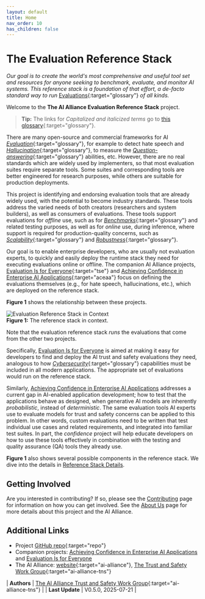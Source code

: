 ```yaml
---
layout: default
title: Home
nav_order: 10
has_children: false
---
```


# The Evaluation Reference Stack

_Our goal is to create the world's most comprehensive and useful tool set and resources for anyone seeking to benchmark, evaluate, and monitor AI systems. This reference stack is a foundation of that effort, a de-facto standard way to run_ [Evaluations]({{site.glossaryurl}}/#evaluation){:target="glossary"} _of all kinds._

Welcome to the **The AI Alliance Evaluation Reference Stack** project.

> **Tip:** The links for _Capitalized and italicized terms_ go to [this glossary]({{site.glossaryurl}}){:target="glossary"}.

There are many open-source and commercial frameworks for AI [_Evaluation_]({{site.glossaryurl}}/#evaluation){:target="glossary"}, for example to detect hate speech and [_Hallucination_]({{site.glossaryurl}}/#hallucination){:target="glossary"}, to measure the [_Question-answering_]({{site.glossaryurl}}/#question-answering){:target="glossary"} abilities, etc. However, there are no real standards which are widely used by implementers, so that most evaluation suites require separate tools. Some suites and corresponding tools are better engineered for research purposes, while others are suitable for production deployments.

This project is identifying and endorsing evaluation tools that are already widely used, with the potential to become industry standards. These tools address the varied needs of both creators (researchers and system builders), as well as consumers of evaluations. These tools support evaluations for _offline_ use, such as for [_Benchmarks_]({{site.glossaryurl}}/#benchmark){:target="glossary"} and related testing purposes, as well as for _online_ use, during inference, where support is required for production-quality concerns, such as [_Scalability_]({{site.glossaryurl}}/#scalability){:target="glossary"} and [_Robustness_]({{site.glossaryurl}}/#robustness){:target="glossary"}.

Our goal is to enable enterprise developers, who are usually not evaluation experts, to quickly and easily deploy the runtime stack they need for executing evaluations online or offline. The companion AI Alliance projects, [Evaluation Is for Everyone](https://the-ai-alliance.github.io/trust-safety-evals/){:target="tse"} and [Achieving Confidence in Enterprise AI Applications](https://the-ai-alliance.github.io/ai-application-testing/){:target="aceaa"} focus on defining the evaluations themselves (e.g., for hate speech, hallucinations, etc.), which are deployed on the reference stack. 

**Figure 1** shows the relationship between these projects. 

<div class="text-center">
	<img src="{{site.baseurl}}/assets/images/projects-diagram.png" alt="Evaluation Reference Stack in Context"/>
	<br/>
	<b>Figure 1:</b> The reference stack in context.
</div>

Note that the evaluation reference stack _runs_ the evaluations that come from the other two projects.

Specifically, [Evaluation Is for Everyone](https://the-ai-alliance.github.io/trust-safety-evals/) is aimed at making it easy for developers to find and deploy the AI trust and safety evaluations they need, analogous to how [_Cybersecurity_]({{site.glossaryurl}}/#security){:target="glossary"} capabilities must be included in all modern applications. The appropriate set of evaluations would run on the reference stack. 

Similarly, [Achieving Confidence in Enterprise AI Applications](https://the-ai-alliance.github.io/ai-application-testing/) addresses a current gap in AI-enabled application development; how to test that the applications behave as designed, when generative AI models are inherently _probabilistic_, instead of _deterministic_. The same evaluation tools AI experts use to evaluate models for trust and safety concerns can be applied to this problem. In other words, custom evaluations need to be written that test individual use cases and related requirements, and integrated into familiar test suites. In part, the _confidence_ project will help educate developers on how to use these tools effectively in combination with the testing and quality assurance (QA) tools they already use.

**Figure 1** also shows several possible components in the reference stack. We dive into the details in [Reference Stack Details]({{site.baseurl}}/ref-stack/ref-stack).

## Getting Involved

Are you interested in contributing? If so, please see the [Contributing]({{site.baseurl}}/contributing) page for information on how you can get involved. See the [About Us]({{site.baseurl}}/about) page for more details about this project and the AI Alliance.

## Additional Links

* Project [GitHub repo](https://github.com/The-AI-Alliance/eval-ref-stack){:target="repo"}
* Companion projects: <a href="https://the-ai-alliance.github.io/ai-application-testing/" target="acea">Achieving Confidence in Enterprise AI Applications</a> and <a href="https://the-ai-alliance.github.io/trust-safety-evals/" target="eie">Evaluation Is for Everyone</a>
* The AI Alliance: [website](https://thealliance.ai){:target="ai-alliance"}, [The Trust and Safety Work Group](https://thealliance.ai/focus-areas/trust-and-safety){:target="ai-alliance-tns"} 

| **Authors** | [The AI Alliance Trust and Safety Work Group](https://thealliance.ai/focus-areas/trust-and-safety){:target="ai-alliance-tns"} |
| **Last Update**  | V0.5.0, 2025-07-21 |
